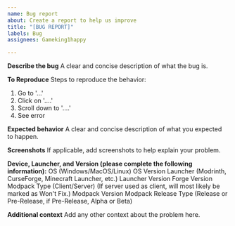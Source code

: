 ```yaml
---
name: Bug report
about: Create a report to help us improve
title: "[BUG REPORT]"
labels: Bug
assignees: Gameking1happy

---
```


**Describe the bug**
A clear and concise description of what the bug is.

**To Reproduce**
Steps to reproduce the behavior:
1. Go to '...'
2. Click on '....'
3. Scroll down to '....'
4. See error

**Expected behavior**
A clear and concise description of what you expected to happen.

**Screenshots**
If applicable, add screenshots to help explain your problem.

**Device, Launcher, and Version (please complete the following information):**
OS (Windows/MacOS/Linux)
OS Version
Launcher (Modrinth, CurseForge, Minecraft Launcher, etc.)
Launcher Version
Forge Version
Modpack Type (Client/Server) (If server used as client, will most likely be marked as Won't Fix.)
Modpack Version
Modpack Release Type (Release or Pre-Release, if Pre-Release, Alpha or Beta)

**Additional context**
Add any other context about the problem here.

